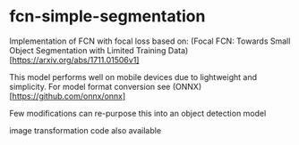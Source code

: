 # fcn-simple-segmentation

Implementation of FCN with focal loss based on: (Focal FCN: Towards Small Object Segmentation with Limited Training Data)[https://arxiv.org/abs/1711.01506v1]

This model performs well on mobile devices due to lightweight and simplicity. For model format conversion see (ONNX)[https://github.com/onnx/onnx]

Few modifications can re-purpose this into an object detection model

image transformation code also available







